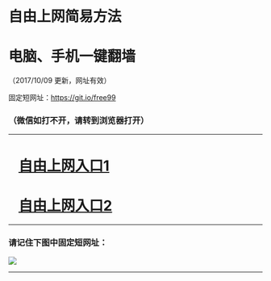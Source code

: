 ﻿# 自由上网简易方法

# 电脑、手机一键翻墙

（2017/10/09 更新，网址有效）

固定短网址：https://git.io/free99

### （微信如打不开，请转到浏览器打开）


***





# &nbsp;&nbsp; <a href="http://ft1718722260.fwq-tz-1001.info/fwqtz01.html?t=100900118159 " target="_blank">自由上网入口1</a>
# &nbsp;&nbsp; <a href="http://ft3257231047.fwq-tz-1002.info/fwqtz02.html?t=100900111955 " target="_blank">自由上网入口2</a>
***

### 请记住下图中固定短网址：

<img src="https://s3-us-west-2.amazonaws.com/fwq-1001/yjfq-20170905okok.png" /> 


***

